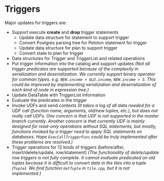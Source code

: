 # Triggers
Major updates for triggers are:
- Support execute **create** and **drop** trigger statements
  - Update data structure for statement to support trigger
  - Convert Postgres parsing tree for Peloton statement for trigger
  - Update data structure for plan to support trigger
  - Convert state to plan for trigger
- Data structures for Trigger and TriggerList and related operations
- Put trigger information into the catalog and support updates *(Not all trigger predicates are supported because of the complexity in serialization and deserialization. We currently support binary operator for common types. e.g. `NEW.income > OLD.income`, `NEW.income > 3`. This could be improved by implementing serialization and deserialization of each kind of node in expression tree.)*
- Update DataTable with TriggerList information
- Evaluate the predicates in the trigger
- Invoke UDFs and send contexts *(It takes a log of all data needed for a UDF call (function name, arguments, old/new tuples, etc.), but does not really call UDFs. One concern is that UDF is not supported in the master branch currently. Another concern is that currently UDF is mainly designed for read-only operations without SQL statements, but mostly, functions invoked by a trigger need to apply SQL statements on databases. Hope `ExecCallTriggerFunc` could be truly implemented after these problems are resolved.)*
- Trigger operations for 12 kinds of triggers (before/after, insert/delete/update, row/statement) *(The functionality of delete/update row triggers is not fully complete. It cannot evaluate predicated on old tuples because it is difficult to convert data in the tiles into a tuple (`Tuple`). We find function `GetTuple` in `tile.cpp`, but it is not implemented.)*
